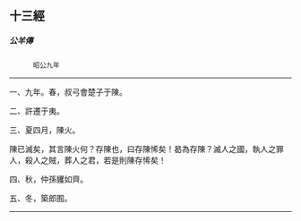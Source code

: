 

## 十三經

##### 公羊傳
　　　`昭公九年`

* * *

一、九年。春，叔弓會楚子于陳。

二、許遷于夷。

三、夏四月，陳火。

陳已滅矣，其言陳火何？存陳也，曰存陳悕矣！曷為存陳？滅人之國，執人之罪人，殺人之賊，葬人之君，若是則陳存悕矣！

四、秋，仲孫貜如齊。

五、冬，築郎囿。

* * *


